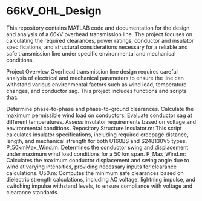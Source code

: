 # 66kV_OHL_Design

This repository contains MATLAB code and documentation for the design and analysis of a 66kV overhead transmission line. The project focuses on calculating the required clearances, power ratings, conductor and insulator specifications, and structural considerations necessary for a reliable and safe transmission line under specific environmental and mechanical conditions.

Project Overview
Overhead transmission line design requires careful analysis of electrical and mechanical parameters to ensure the line can withstand various environmental factors such as wind load, temperature changes, and conductor sag. This project includes functions and scripts that:

Determine phase-to-phase and phase-to-ground clearances.
Calculate the maximum permissible wind load on conductors.
Evaluate conductor sag at different temperatures.
Assess insulator requirements based on voltage and environmental conditions.
Repository Structure
Insulator.m: This script calculates insulator specifications, including required creepage distance, length, and mechanical strength for both U160BS and S248130V5 types.
P_50kmMax_Wind.m: Determines the conductor swing and displacement under maximum wind load conditions for a 50 km span.
P_Max_Wind.m: Calculates the maximum conductor displacement and swing angle due to wind at varying intensities, providing necessary inputs for clearance calculations.
U50.m: Computes the minimum safe clearances based on dielectric strength calculations, including AC voltage, lightning impulse, and switching impulse withstand levels, to ensure compliance with voltage and clearance standards.
